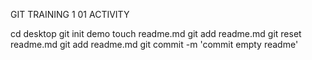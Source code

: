 GIT TRAINING 1 01 ACTIVITY 

cd desktop
git init demo
touch readme.md
git add readme.md
git reset readme.md
git add readme.md
git commit -m 'commit empty readme'